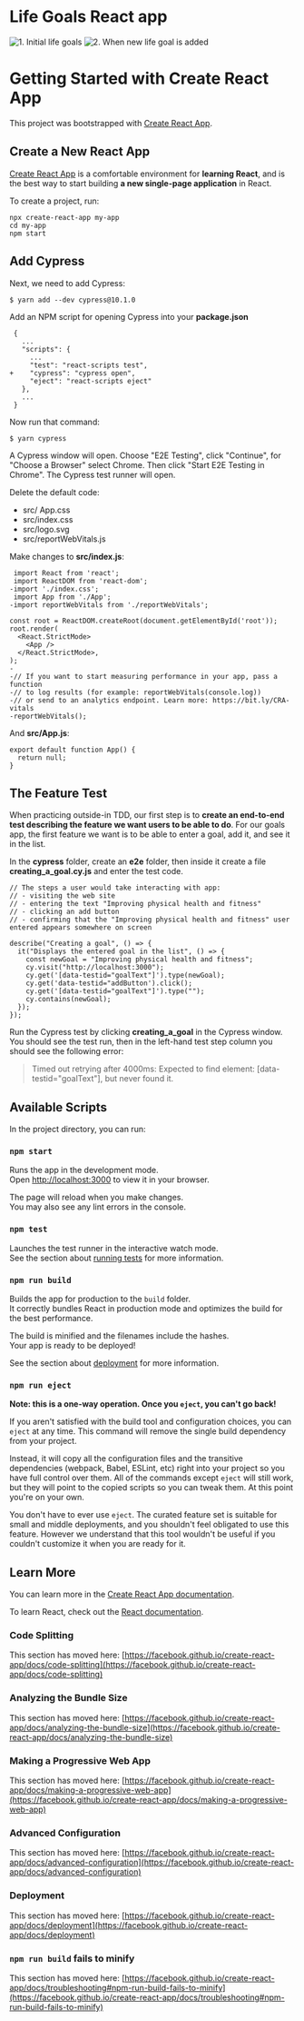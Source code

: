 # Life Goals React app

![1. Initial life goals](docs/images/screenshot-1-initial-list.png)
![2. When new life goal is added](docs/images/screenshot-2-added-goal.png)

# Getting Started with Create React App

This project was bootstrapped with [Create React App](https://github.com/facebook/create-react-app).

## Create a New React App

[Create React App](https://github.com/facebook/create-react-app) is a comfortable environment for **learning React**, and is the best way to start building **a new single-page application** in React.

To create a project, run:

```
npx create-react-app my-app
cd my-app
npm start
```

## Add Cypress

Next, we need to add Cypress:

```
$ yarn add --dev cypress@10.1.0
```

Add an NPM script for opening Cypress into your **package.json**

```
 {
   ...
   "scripts": {
     ...
     "test": "react-scripts test",
+    "cypress": "cypress open",
     "eject": "react-scripts eject"
   },
   ...
 }
```

Now run that command:

```
$ yarn cypress
```

A Cypress window will open. Choose "E2E Testing", click "Continue", for "Choose a Browser" select Chrome. Then click "Start E2E Testing in Chrome". The Cypress test runner will open.

Delete the default code:

- src/ App.css
- src/index.css
- src/logo.svg
- src/reportWebVitals.js

Make changes to **src/index.js**:

```
 import React from 'react';
 import ReactDOM from 'react-dom';
-import './index.css';
 import App from './App';
-import reportWebVitals from './reportWebVitals';

const root = ReactDOM.createRoot(document.getElementById('root'));
root.render(
  <React.StrictMode>
    <App />
  </React.StrictMode>,
);
-
-// If you want to start measuring performance in your app, pass a function
-// to log results (for example: reportWebVitals(console.log))
-// or send to an analytics endpoint. Learn more: https://bit.ly/CRA-vitals
-reportWebVitals();
```

And **src/App.js**:

```
export default function App() {
  return null;
}
```

## The Feature Test

When practicing outside-in TDD, our first step is to **create an end-to-end test describing the feature we want users to be able to do**. For our goals app, the first feature we want is to be able to enter a goal, add it, and see it in the list.

In the **cypress** folder, create an **e2e** folder, then inside it create a file **creating_a_goal.cy.js** and enter the test code.

```
// The steps a user would take interacting with app:
// - visiting the web site
// - entering the text "Improving physical health and fitness"
// - clicking an add button
// - confirming that the "Improving physical health and fitness" user entered appears somewhere on screen

describe("Creating a goal", () => {
  it("Displays the entered goal in the list", () => {
    const newGoal = "Improving physical health and fitness";
    cy.visit("http://localhost:3000");
    cy.get('[data-testid="goalText"]').type(newGoal);
    cy.get('data-testid="addButton').click();
    cy.get('[data-testid="goalText"]').type("");
    cy.contains(newGoal);
  });
});
```

Run the Cypress test by clicking **creating_a_goal** in the Cypress window. You should see the test run, then in the left-hand test step column you should see the following error:

> Timed out retrying after 4000ms: Expected to find element: [data-testid="goalText"], but never found it.

## Available Scripts

In the project directory, you can run:

### `npm start`

Runs the app in the development mode.\
Open [http://localhost:3000](http://localhost:3000) to view it in your browser.

The page will reload when you make changes.\
You may also see any lint errors in the console.

### `npm test`

Launches the test runner in the interactive watch mode.\
See the section about [running tests](https://facebook.github.io/create-react-app/docs/running-tests) for more information.

### `npm run build`

Builds the app for production to the `build` folder.\
It correctly bundles React in production mode and optimizes the build for the best performance.

The build is minified and the filenames include the hashes.\
Your app is ready to be deployed!

See the section about [deployment](https://facebook.github.io/create-react-app/docs/deployment) for more information.

### `npm run eject`

**Note: this is a one-way operation. Once you `eject`, you can't go back!**

If you aren't satisfied with the build tool and configuration choices, you can `eject` at any time. This command will remove the single build dependency from your project.

Instead, it will copy all the configuration files and the transitive dependencies (webpack, Babel, ESLint, etc) right into your project so you have full control over them. All of the commands except `eject` will still work, but they will point to the copied scripts so you can tweak them. At this point you're on your own.

You don't have to ever use `eject`. The curated feature set is suitable for small and middle deployments, and you shouldn't feel obligated to use this feature. However we understand that this tool wouldn't be useful if you couldn't customize it when you are ready for it.

## Learn More

You can learn more in the [Create React App documentation](https://facebook.github.io/create-react-app/docs/getting-started).

To learn React, check out the [React documentation](https://reactjs.org/).

### Code Splitting

This section has moved here: [https://facebook.github.io/create-react-app/docs/code-splitting](https://facebook.github.io/create-react-app/docs/code-splitting)

### Analyzing the Bundle Size

This section has moved here: [https://facebook.github.io/create-react-app/docs/analyzing-the-bundle-size](https://facebook.github.io/create-react-app/docs/analyzing-the-bundle-size)

### Making a Progressive Web App

This section has moved here: [https://facebook.github.io/create-react-app/docs/making-a-progressive-web-app](https://facebook.github.io/create-react-app/docs/making-a-progressive-web-app)

### Advanced Configuration

This section has moved here: [https://facebook.github.io/create-react-app/docs/advanced-configuration](https://facebook.github.io/create-react-app/docs/advanced-configuration)

### Deployment

This section has moved here: [https://facebook.github.io/create-react-app/docs/deployment](https://facebook.github.io/create-react-app/docs/deployment)

### `npm run build` fails to minify

This section has moved here: [https://facebook.github.io/create-react-app/docs/troubleshooting#npm-run-build-fails-to-minify](https://facebook.github.io/create-react-app/docs/troubleshooting#npm-run-build-fails-to-minify)
